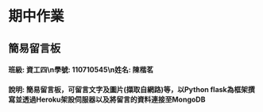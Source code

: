 # 期中作業
## 簡易留言板
#### 班級: 資工四\n學號: 110710545\n姓名: 陳楷茗  
#### 說明:  簡易留言板，可留言文字及圖片(擷取自網路)等，以Python flask為框架撰寫並透過Heroku架設伺服器以及將留言的資料連接至MongoDB
